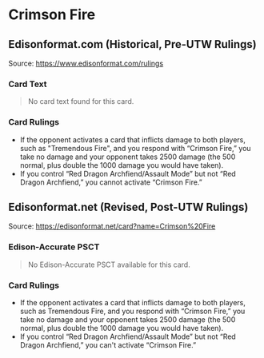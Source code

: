 # Crimson Fire

## Edisonformat.com (Historical, Pre-UTW Rulings)

Source: https://www.edisonformat.com/rulings

### Card Text

> No card text found for this card.

### Card Rulings

*   If the opponent activates a card that inflicts damage to both players, such as "Tremendous Fire", and you respond with “Crimson Fire,” you take no damage and your opponent takes 2500 damage (the 500 normal, plus double the 1000 damage you would have taken).
*   If you control “Red Dragon Archfiend/Assault Mode” but not “Red Dragon Archfiend,” you cannot activate “Crimson Fire.”

## Edisonformat.net (Revised, Post-UTW Rulings)

Source: https://edisonformat.net/card?name=Crimson%20Fire

### Edison-Accurate PSCT

> No Edison-Accurate PSCT available for this card.

### Card Rulings

*   If the opponent activates a card that inflicts damage to both players, such as Tremendous Fire, and you respond with “Crimson Fire,” you take no damage and your opponent takes 2500 damage (the 500 normal, plus double the 1000 damage you would have taken).
*   If you control “Red Dragon Archfiend/Assault Mode” but not “Red Dragon Archfiend,” you can't activate “Crimson Fire.”
            
